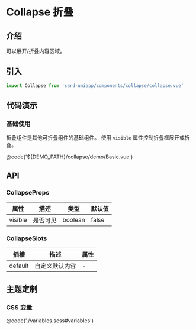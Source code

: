 # Collapse 折叠

## 介绍

可以展开/折叠内容区域。

## 引入

```ts
import Collapse from 'sard-uniapp/components/collapse/collapse.vue'
```

## 代码演示

### 基础使用

折叠组件是其他可折叠组件的基础组件。
使用 `visible` 属性控制折叠框展开或折叠。

@code('${DEMO_PATH}/collapse/demo/Basic.vue')

## API

### CollapseProps

| 属性    | 描述     | 类型    | 默认值 |
| ------- | -------- | ------- | ------ |
| visible | 是否可见 | boolean | false  |

### CollapseSlots

| 插槽    | 描述           | 属性 |
| ------- | -------------- | ---- |
| default | 自定义默认内容 | -    |

## 主题定制

### CSS 变量

@code('./variables.scss#variables')
